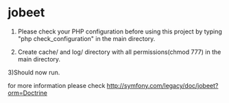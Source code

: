 jobeet
======

1) Please check your PHP configuration before using this project
by typing "php check_configuration" in the main directory.

2) Create cache/ and log/ directory with all permissions(chmod 777)
in the main directory.

3)Should now run.

for more information please check http://symfony.com/legacy/doc/jobeet?orm=Doctrine
